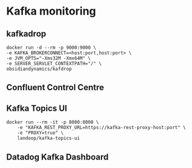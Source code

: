 # Kafka monitoring

## kafkadrop

    docker run -d --rm -p 9000:9000 \
    -e KAFKA_BROKERCONNECT=<host:port,host:port> \
    -e JVM_OPTS="-Xms32M -Xmx64M" \
    -e SERVER_SERVLET_CONTEXTPATH="/" \
    obsidiandynamics/kafdrop

## Confluent Control Centre

## Kafka Topics UI

    docker run --rm -it -p 8000:8000 \
        -e "KAFKA_REST_PROXY_URL=https://kafka-rest-proxy-host:port" \
        -e "PROXY=true" \
        landoop/kafka-topics-ui

## Datadog Kafka Dashboard
  